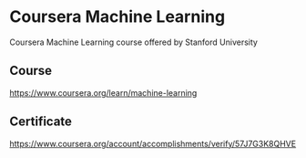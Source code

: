 # Coursera Machine Learning

Coursera Machine Learning course offered by Stanford University

## Course

https://www.coursera.org/learn/machine-learning

## Certificate

https://www.coursera.org/account/accomplishments/verify/57J7G3K8QHVE

